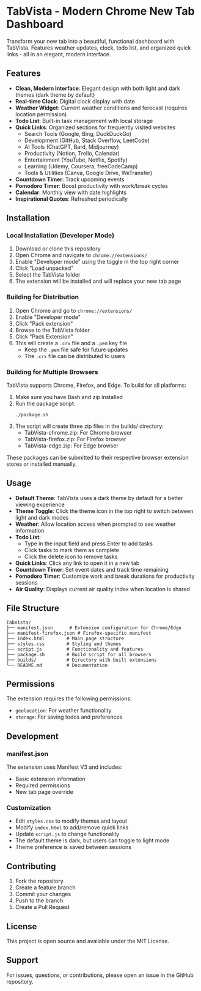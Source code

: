 # TabVista - Modern Chrome New Tab Dashboard

Transform your new tab into a beautiful, functional dashboard with TabVista. Features weather updates, clock, todo list, and organized quick links - all in an elegant, modern interface.

## Features

- **Clean, Modern Interface**: Elegant design with both light and dark themes (dark theme by default)
- **Real-time Clock**: Digital clock display with date
- **Weather Widget**: Current weather conditions and forecast (requires location permission)
- **Todo List**: Built-in task management with local storage
- **Quick Links**: Organized sections for frequently visited websites
  - Search Tools (Google, Bing, DuckDuckGo)
  - Development (GitHub, Stack Overflow, LeetCode)
  - AI Tools (ChatGPT, Bard, Midjourney)
  - Productivity (Notion, Trello, Calendar)
  - Entertainment (YouTube, Netflix, Spotify)
  - Learning (Udemy, Coursera, freeCodeCamp)
  - Tools & Utilities (Canva, Google Drive, WeTransfer)
- **Countdown Timer**: Track upcoming events
- **Pomodoro Timer**: Boost productivity with work/break cycles
- **Calendar**: Monthly view with date highlights
- **Inspirational Quotes**: Refreshed periodically

## Installation

### Local Installation (Developer Mode)

1. Download or clone this repository
2. Open Chrome and navigate to `chrome://extensions/`
3. Enable "Developer mode" using the toggle in the top right corner
4. Click "Load unpacked"
5. Select the TabVista folder
6. The extension will be installed and will replace your new tab page

### Building for Distribution

1. Open Chrome and go to `chrome://extensions/`
2. Enable "Developer mode"
3. Click "Pack extension"
4. Browse to the TabVista folder
5. Click "Pack Extension"
6. This will create a `.crx` file and a `.pem` key file
   - Keep the `.pem` file safe for future updates
   - The `.crx` file can be distributed to users

### Building for Multiple Browsers

TabVista supports Chrome, Firefox, and Edge. To build for all platforms:

1. Make sure you have Bash and zip installed
2. Run the package script:
   ```
   ./package.sh
   ```
3. The script will create three zip files in the builds/ directory:
   - TabVista-chrome.zip: For Chrome browser
   - TabVista-firefox.zip: For Firefox browser
   - TabVista-edge.zip: For Edge browser

These packages can be submitted to their respective browser extension stores or installed manually.

## Usage

- **Default Theme**: TabVista uses a dark theme by default for a better viewing experience
- **Theme Toggle**: Click the theme icon in the top right to switch between light and dark modes
- **Weather**: Allow location access when prompted to see weather information
- **Todo List**: 
  - Type in the input field and press Enter to add tasks
  - Click tasks to mark them as complete
  - Click the delete icon to remove tasks
- **Quick Links**: Click any link to open it in a new tab
- **Countdown Timer**: Set event dates and track time remaining
- **Pomodoro Timer**: Customize work and break durations for productivity sessions
- **Air Quality**: Displays current air quality index when location is shared

## File Structure

```
TabVista/
├── manifest.json      # Extension configuration for Chrome/Edge
├── manifest-firefox.json # Firefox-specific manifest
├── index.html        # Main page structure
├── styles.css        # Styling and themes
├── script.js         # Functionality and features
├── package.sh        # Build script for all browsers
├── builds/           # Directory with built extensions
└── README.md         # Documentation
```

## Permissions

The extension requires the following permissions:
- `geolocation`: For weather functionality
- `storage`: For saving todos and preferences

## Development

### manifest.json
The extension uses Manifest V3 and includes:
- Basic extension information
- Required permissions
- New tab page override

### Customization
- Edit `styles.css` to modify themes and layout
- Modify `index.html` to add/remove quick links
- Update `script.js` to change functionality
- The default theme is dark, but users can toggle to light mode
- Theme preference is saved between sessions

## Contributing

1. Fork the repository
2. Create a feature branch
3. Commit your changes
4. Push to the branch
5. Create a Pull Request

## License

This project is open source and available under the MIT License.

## Support

For issues, questions, or contributions, please open an issue in the GitHub repository. 
